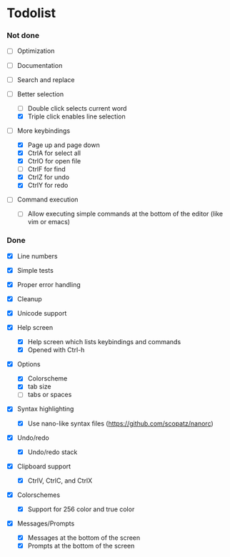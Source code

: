 # Todolist

### Not done

- [ ] Optimization

- [ ] Documentation

- [ ] Search and replace

- [ ] Better selection
    - [ ] Double click selects current word
    - [x] Triple click enables line selection

- [ ] More keybindings
    - [x] Page up and page down
    - [x] CtrlA for select all
    - [x] CtrlO for open file
    - [ ] CtrlF for find
    - [x] CtrlZ for undo
    - [x] CtrlY for redo

- [ ] Command execution
    - [ ] Allow executing simple commands at the bottom of the editor 
      (like vim or emacs)

### Done

- [x] Line numbers

- [x] Simple tests

- [x] Proper error handling

- [x] Cleanup

- [x] Unicode support

- [x] Help screen
    - [x] Help screen which lists keybindings and commands
    - [x] Opened with Ctrl-h

- [x] Options
    - [x] Colorscheme
    - [x] tab size
    - [ ] tabs or spaces

- [x] Syntax highlighting
    - [x] Use nano-like syntax files (https://github.com/scopatz/nanorc)

- [x] Undo/redo
    - [x] Undo/redo stack

- [x] Clipboard support
    - [x] CtrlV, CtrlC, and CtrlX

- [x] Colorschemes
    - [x] Support for 256 color and true color

- [x] Messages/Prompts
    - [x] Messages at the bottom of the screen
    - [x] Prompts at the bottom of the screen
